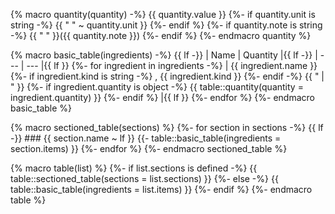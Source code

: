 {% macro quantity(quantity) -%}
  {{ quantity.value }}
  {%- if quantity.unit is string -%}
    {{ " " ~ quantity.unit }}
  {%- endif %}
  {%- if quantity.note is string -%}
    {{ " " }}({{ quantity.note }})
  {%- endif %}
{%- endmacro quantity %}

{% macro basic_table(ingredients) -%}
  {{ lf -}}
  | Name | Quantity |{{ lf -}}
  | --- | --- |{{ lf }}
  {%- for ingredient in ingredients -%}
    | {{ ingredient.name }}
    {%- if ingredient.kind is string -%}
      , {{ ingredient.kind }}
    {%- endif -%}
    {{ " | " }}
    {%- if ingredient.quantity is object -%}
      {{ table::quantity(quantity = ingredient.quantity) }}
    {%- endif %} |{{ lf }}
  {%- endfor %}
{%- endmacro basic_table %}

{% macro sectioned_table(sections) %}
  {%- for section in sections -%}
    {{ lf -}}
    ### {{ section.name ~ lf }}
    {{- table::basic_table(ingredients = section.items) }}
  {%- endfor %}
{%- endmacro sectioned_table %}

{% macro table(list) %}
  {%- if list.sections is defined -%}
    {{ table::sectioned_table(sections = list.sections) }}
  {%- else -%}
    {{ table::basic_table(ingredients = list.items) }}
  {%- endif %}
{%- endmacro table %}
